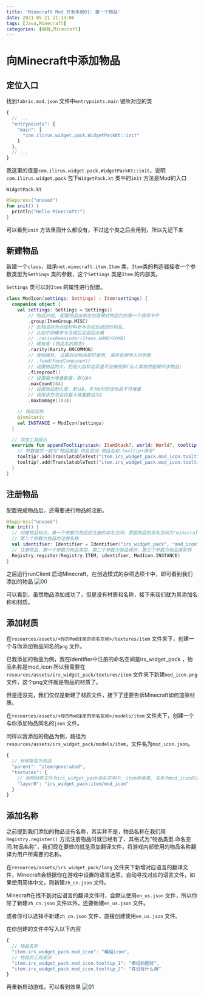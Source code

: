 ```yaml
---
title: 'Minecraft Mod 开发手册01: 第一个物品'
date: 2021-05-21 21:13:06
tags: [Java,Minecraft]
categories: [编程,Minecraft]
---
```


# 向Minecraft中添加物品
## 定位入口
找到`fabric.mod.json` 文件中`entrypoints.main` 键所对应的类
```javascript
{
  // ...
  "entrypoints": {
    "main": [
      "com.ilirus.widget.pack.WidgetPackKt::init"
    ]
  },
  // ...
}
```
我这里的值是`com.ilirus.widget.pack.WidgetPackKt::init`，说明`com.ilirus.widget.pack` 包下`WidgetPack.kt` 类中的`init` 方法是Mod的入口

`WidgetPack.kt`
```kotlin
@Suppress("unused")
fun init() {
  println("Hello Minecraft!")
}
```
可以看到`init` 方法里面什么都没有，不过这个类之后会用到，所以先记下来

<!-- more -->

## 新建物品
新建一个`class`，继承`net.minecraft.item.Item` 类，`Item`类的构造器接收一个参数类型为`Settings` 类的参数，这个`Settings` 类是`Item` 的内部类。

`Settings` 类可以对`Item` 的属性进行配置。
```kotlin
class ModIcon(settings: Settings) : Item(settings) {
  companion object {
    val settings: Settings = Settings()
        // 物品分组, 配置物品出现在创造模式物品栏的哪一个选项卡中
        .group(ItemGroup.MISC)
        // 此物品作为合成材料参与合成后返回的物品,
        // 比如牛奶桶参与合成后会返回水桶
        // .recipeRemainder(Items.HONEYCOMB)
        // 稀有度 (物品名的颜色)
        .rarity(Rarity.UNCOMMON)
        // 食物属性, 设置后该物品即可食用, 属性依照传入的参数
        // .food(FoodComponent)
        // 设置物品防火，扔到火焰和岩浆里不会被烧掉(仙人掌依然能破环该物品)
        .fireproof()
        // 设置最大堆叠数量，默认64
        .maxCount(64)
        // 设置物品耐久度，默认0，不为0时则该物品不可堆叠
        // 调用该方法会将最大堆叠数设为1
        .maxDamage(1024)

    // 保存实例
    @JvmStatic
    val INSTANCE = ModIcon(settings)
  }

  // 添加工具提示
  override fun appendTooltip(stack: ItemStack?, world: World?, tooltip: MutableList<Text>?, context: TooltipContext?) {
    // 参数格式一般为"物品类型.命名空间.物品名称.tooltip+序号"
    tooltip?.add(TranslatableText("item.irs_widget_pack.mod_icon.tooltip_1"))
    tooltip?.add(TranslatableText("item.irs_widget_pack.mod_icon.tooltip_2"))
  }
}
```

## 注册物品
配置完成物品后，还需要进行物品的注册。
```kotlin
@Suppress("unused")
fun init() {
  // 创建物品标识，第一个参数为物品的注册的命名空间，原版物品的命名空间为"minecraft"，
  // 第二个参数为物品的注册名称
  val identifier: Identifier = Identifier("irs_widget_pack", "mod_icon")
  // 注册物品，第一个参数为物品类型，第二个参数为物品标识，第三个参数为物品类实例
  Registry.register(Registry.ITEM, identifier, ModIcon.INSTANCE)
}
```

之后运行runClient 启动Minecraft，在创造模式的杂项选项卡中，即可看到我们添加的物品
![00](/blog/img/202105/00.png)

可以看到，虽然物品添加成功了，但是没有材质和名称，接下来我们就为其添加名称和材质。

## 添加材质
在`resources/assets/<你的Mod注册的命名空间>/textures/item` 文件夹下，创建一个与你添加物品同名的`png` 文件。

已我添加的物品为例，我在Identifier中注册的命名空间是irs_widget_pack ，物品名称是mod_icon 所以我需要在`resources/assets/irs_widget_pack/textures/item` 文件夹下新建`mod_icon.png` 文件，这个png文件就是物品的材质了。

但是还没完，我们仅仅是新建了材质文件，接下了还要告诉Minecraft如何渲染材质。

在`resources/assets/<你的Mod注册的命名空间>/models/item` 文件夹下，创建一个与你添加物品同名的`json` 文件。

同样以我添加的物品为例，路径为`resources/assets/irs_widget_pack/models/item`，文件名为`mod_icon.json`。

```javascript
{
  // 标明类型为物品
  "parent": "item/generated",
  "textures": {
    // 标明材质文件为irs_widget_pack命名空间中, item种类里, 名称为mod_icon的文件
    "layer0": "irs_widget_pack:item/mod_icon"
  }
}
```

## 添加名称
之前提到我们添加的物品没有名称，其实并不是，物品名称在我们用`Registry.register()` 方法注册物品时就已经有了，其格式为"物品类型.命名空间.物品名称"，我们现在要做的就是添加翻译文件，将游戏内部使用的物品名称翻译为用户所需要的名称。

在`resources/assets/irs_widget_pack/lang` 文件夹下新增对应语言的翻译文件，Minecraft会根据你在游戏中设置的语言选项，自动寻找对应的语言文件，如果使用简体中文，则新建`zh_cn.json` 文件。

Minecraft在找不到对应语言的翻译文件时，会默认使用`en_us.json` 文件，所以你除了新建`zh_cn.json` 文件以外，还要新建`en_us.json` 文件。

或者你可以选择不新建`zh_cn.json` 文件，直接创建使用`en_us.json` 文件。

在你创建的文件中写入以下内容
```javascript
{
  // 物品名称
  "item.irs_widget_pack.mod_icon": "模组icon",
  // 物品的工具提示
  "item.irs_widget_pack.mod_icon.tooltip_1": "模组的图标",
  "item.irs_widget_pack.mod_icon.tooltip_2": "并没有什么用"
}
```

再重新启动游戏，可以看到效果
![01](/blog/img/202105/01.png)
